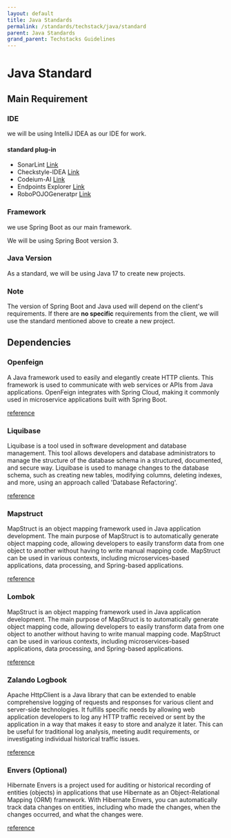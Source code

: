 ```yaml
---
layout: default
title: Java Standards
permalink: /standards/techstack/java/standard
parent: Java Standards
grand_parent: Techstacks Guidelines
---
```


# Java Standard

## Main Requirement

### IDE
we will be using IntelliJ IDEA as our IDE for work.

#### standard plug-in
- SonarLint [Link](https://plugins.jetbrains.com/plugin/7973-sonarlint)
- Checkstyle-IDEA [Link](https://plugins.jetbrains.com/plugin/1065-checkstyle-idea)
- Codeium-AI [Link](https://plugins.jetbrains.com/plugin/20540-codeium-ai-autocomplete-and-chat-for-python-js-ts-java-go-)
- Endpoints Explorer [Link](https://plugins.jetbrains.com/plugin/17867-endpoints-explorer)
- RoboPOJOGeneratpr [Link](https://plugins.jetbrains.com/plugin/8634-robopojogenerator)

### Framework

we use Spring Boot as our main framework.

We will be using Spring Boot version 3.

### Java Version

As a standard, we will be using Java 17 to create new projects.

### Note

The version of Spring Boot and Java used will depend on the client's requirements.
If there are **no specific** requirements from the client, we will use the standard mentioned above to create a new project.

## Dependencies
### Openfeign

A Java framework used to easily and elegantly create HTTP clients. This framework is used to communicate with web services or APIs from Java applications. OpenFeign integrates with Spring Cloud, making it commonly used in microservice applications built with Spring Boot.

[reference](https://spring.io/projects/spring-cloud-openfeign)

### Liquibase

Liquibase is a tool used in software development and database management. This tool allows developers and database administrators to manage the structure of the database schema in a structured, documented, and secure way. Liquibase is used to manage changes to the database schema, such as creating new tables, modifying columns, deleting indexes, and more, using an approach called 'Database Refactoring'.

[reference](https://www.baeldung.com/liquibase-refactor-schema-of-java-app)

### Mapstruct

MapStruct is an object mapping framework used in Java application development. The main purpose of MapStruct is to automatically generate object mapping code, allowing developers to easily transform data from one object to another without having to write manual mapping code. MapStruct can be used in various contexts, including microservices-based applications, data processing, and Spring-based applications.

[reference](https://mayankposts.medium.com/simplify-model-mapping-in-spring-boot-with-mapstruct-and-lombok-65d93b56a76b)

### Lombok

MapStruct is an object mapping framework used in Java application development. The main purpose of MapStruct is to automatically generate object mapping code, allowing developers to easily transform data from one object to another without having to write manual mapping code. MapStruct can be used in various contexts, including microservices-based applications, data processing, and Spring-based applications.

[reference](https://www.baeldung.com/intro-to-project-lombok)

### Zalando Logbook

Apache HttpClient is a Java library that can be extended to enable comprehensive logging of requests and responses for various client and server-side technologies. It fulfills specific needs by allowing web application developers to log any HTTP traffic received or sent by the application in a way that makes it easy to store and analyze it later. This can be useful for traditional log analysis, meeting audit requirements, or investigating individual historical traffic issues.

[reference](https://github.com/zalando/logbook)

### Envers (Optional)

Hibernate Envers is a project used for auditing or historical recording of entities (objects) in applications that use Hibernate as an Object-Relational Mapping (ORM) framework. With Hibernate Envers, you can automatically track data changes on entities, including who made the changes, when the changes occurred, and what the changes were.

[reference](https://www.baeldung.com/database-auditing-jpa)